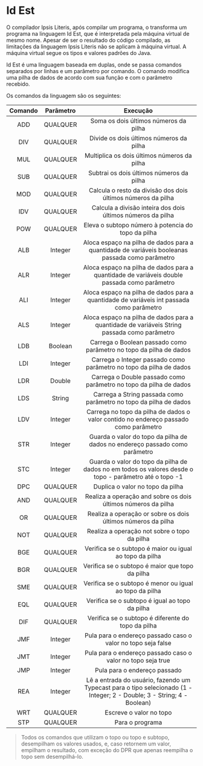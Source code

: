 # Id Est

O compilador Ipsis Literis, após compilar um programa, o transforma um programa na linguagem Id Est,
que é interpretada pela máquina virtual de mesmo nome. Apesar de ser o resultado do código compilado,
as limitações da linguagem Ipsis Literis não se aplicam à máquina virtual. A máquina virtual segue os tipos
e valores padrões do Java.

Id Est é uma linguagem baseada em duplas, onde se passa comandos separados por linhas e um parâmetro por comando. O comando modifica uma pilha
de dados de acordo com sua função e com o parâmetro recebido.

Os comandos da linguagem são os seguintes:

| Comando | Parâmetro | Execução |
|:-------:|:---------:|:--------:|
|   ADD   | QUALQUER  | Soma os dois últimos números da pilha |
|   DIV   | QUALQUER  | Divide os dois últimos números da pilha |
|   MUL   | QUALQUER  | Multiplica os dois últimos números da pilha |
|   SUB   | QUALQUER  | Subtrai os dois últimos números da pilha |
|   MOD   | QUALQUER  | Calcula o resto da divisão dos dois últimos números da pilha |
|   IDV   | QUALQUER  | Calcula a divisão inteira dos dois últimos números da pilha |
|   POW   | QUALQUER  | Eleva o subtopo número à potencia do topo da pilha |
|   ALB   |  Integer  | Aloca espaço na pilha de dados para a quantidade de variáveis booleanas passada como parâmetro |
|   ALR   |  Integer  | Aloca espaço na pilha de dados para a quantidade de variáveis double passada como parâmetro |
|   ALI   |  Integer  | Aloca espaço na pilha de dados para a quantidade de variáveis int passada como parâmetro |
|   ALS   |  Integer  | Aloca espaço na pilha de dados para a quantidade de variáveis String passada como parâmetro |
|   LDB   |  Boolean  | Carrega o Boolean passado como parâmetro no topo da pilha de dados |
|   LDI   |  Integer  | Carrega o Integer passado como parâmetro no topo da pilha de dados |
|   LDR   |  Double   | Carrega o Double passado como parâmetro no topo da pilha de dados |
|   LDS   |  String   | Carrega a String passada como parâmetro no topo da pilha de dados |
|   LDV   |  Integer  | Carrega no topo da pilha de dados o valor contido no endereço passado como parâmetro |
|   STR   |  Integer  | Guarda o valor do topo da pilha de dados no endereço passado como parâmetro |
|   STC   |  Integer  | Guarda o valor do topo da pilha de dados no em todos os valores desde o topo - parâmetro até o topo -1 |
|   DPC   | QUALQUER  | Duplica o valor no topo da pilha |
|   AND   | QUALQUER  | Realiza a operação and sobre os dois últimos números da pilha |
|   OR    | QUALQUER  | Realiza a operação or sobre os dois últimos números da pilha |
|   NOT   | QUALQUER  | Realiza a operação not sobre o topo da pilha |
|   BGE   | QUALQUER  | Verifica se o subtopo é maior ou igual ao topo da pilha |
|   BGR   | QUALQUER  | Verifica se o subtopo é maior que topo da pilha |
|   SME   | QUALQUER  | Verifica se o subtopo é menor ou igual ao topo da pilha |
|   EQL   | QUALQUER  | Verifica se o subtopo é igual ao topo da pilha |
|   DIF   | QUALQUER  | Verifica se o subtopo é diferente do topo da pilha |
|   JMF   |  Integer  | Pula para o endereço passado caso o valor no topo seja false |
|   JMT   |  Integer  | Pula para o endereço passado caso o valor no topo seja true |
|   JMP   |  Integer  | Pula para o endereço passado |
|   REA   |  Integer  | Lê a entrada do usuário, fazendo um Typecast para o tipo selecionado (1 - Integer; 2 - Double; 3 - String; 4 -Boolean) |
|   WRT   | QUALQUER  | Escreve o valor no topo |
|   STP   | QUALQUER  | Para o programa |


> Todos os comandos que utilizam o topo ou topo e subtopo, desempilham os valores usados, e, caso retornem um valor, empilham o resultado, com exceção do DPR que apenas reempilha o topo sem desempilhá-lo.

